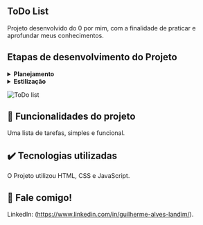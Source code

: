 ## ToDo List

Projeto desenvolvido do 0 por mim, com a finalidade de praticar e aprofundar meus conhecimentos.

## Etapas de desenvolvimento do Projeto

<details>
 <summary><b>Planejamento</b></summary>
   Inicialmente, estruturei os elementos da página, aplicando o Flex Box no posicionamento desses elementos. Após as etapas de estruturação da página, posicionamento e estilização, foquei em adicionar funcionalidade aos botões.
</details>

<details>
  <summary><b>Estilização</b></summary>
    Após a estruturação, finalizei o site, adicionando Cores e estilizando Textos e Bordas.
</details>

![ToDo list](https://user-images.githubusercontent.com/79064185/216429509-edb4f848-005e-48ed-8a70-6d005d34ee5e.png)

## 🔨 Funcionalidades do projeto

Uma lista de tarefas, simples e funcional.

## ✔️ Tecnologias utilizadas

O Projeto utilizou HTML, CSS e JavaScript.

## 💭 Fale comigo!

LinkedIn: (https://www.linkedin.com/in/guilherme-alves-landim/).
 
